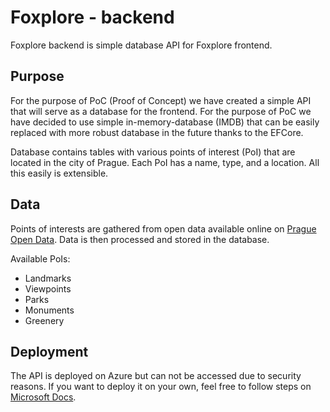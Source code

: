 ﻿# Foxplore - backend

Foxplore backend is simple database API for Foxplore frontend.

## Purpose
For the purpose of PoC (Proof of Concept) we have created a simple API that will serve as a database for the frontend. For the purpose of PoC we have decided to use simple in-memory-database (IMDB) that can be easily replaced with more robust database in the future thanks to the EFCore.

Database contains tables with various points of interest (PoI) that are located in the city of Prague. Each PoI has a name, type, and a location. All this easily is extensible.

## Data
Points of interests are gathered from open data available online on [Prague Open Data](https://www.geoportalpraha.cz/en/data/opendata/list). Data is then processed and stored in the database.

Available PoIs:
 - Landmarks
 - Viewpoints
 - Parks
 - Monuments
 - Greenery

## Deployment
The API is deployed on Azure but can not be accessed due to security reasons. If you want to deploy it on your own, feel free to follow steps on [Microsoft Docs](https://learn.microsoft.com/en-us/azure/azure-app-configuration).